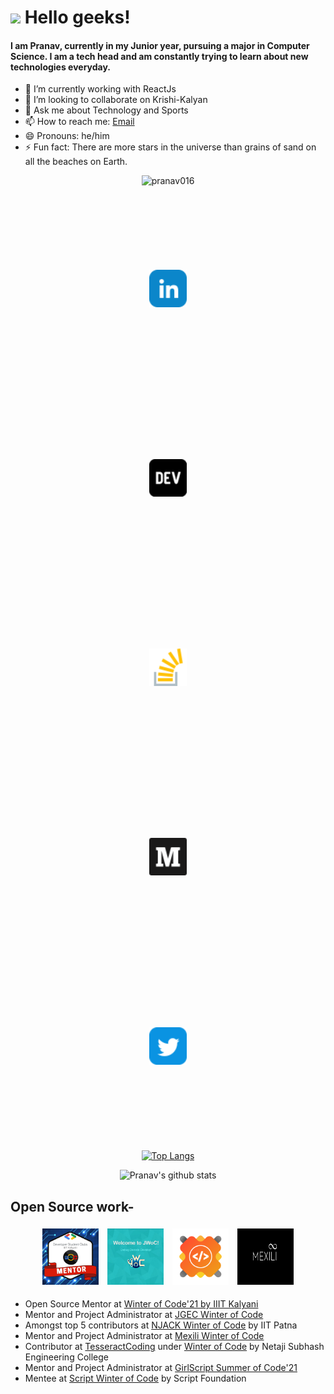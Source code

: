 <h1> <img src="https://github.com/TheDudeThatCode/TheDudeThatCode/blob/master/Assets/Hi.gif" width="29px"> Hello geeks! </h1>

#### I am Pranav, currently in my Junior year, pursuing a major in Computer Science. I am a tech head and am constantly trying to learn about new technologies everyday.

<div>

- 🌱 I’m currently working with ReactJs
- 👯 I’m looking to collaborate on Krishi-Kalyan
- 💬 Ask me about Technology and Sports
- 📫 How to reach me: <a href = "mailto: pranavmendi@gmail.com">Email</a>
- 😄 Pronouns: he/him
- ⚡ Fun fact: There are more stars in the universe than grains of sand on all the beaches on Earth.

</div>

<div align="center">

<img src="https://komarev.com/ghpvc/?username=pranav016" alt="pranav016" />

</div>

<div align="center">
<p>
<a href="https://linkedin.com/in/pranav-mendiratta-89713a173" target="blank"><img height=60 width=60 style="padding:3vh" src="assets/linkedin.png" /></a>
<a href="https://dev.to/pranav016" target="blank"><img height=60 width=60 style="padding:3vh" src="assets/dev.png" /></a>
<a href="https://stackoverflow.com/users/13422979/pranav-m7?tab=profile" target="blank"><img height=60 width=60 style="padding:3vh" src="assets/stack-overflow.png" /></a>
<a href="https://medium.com/@pranav016" target="blank"><img height=60 width=60 style="padding:3vh" src="assets/medium.png" /></a>
<a href="https://twitter.com/Pranav046" target="blank"><img height=60 width=60 style="padding:3vh" src="assets/twitter.png" /></a>
<p>
</div>

<div align="center">

[![Top Langs](https://github-readme-stats-eta-seven.vercel.app/api/top-langs/?username=Pranav016&layout=compact)](https://github.com/Pranav016/Pranav016.git)

</div>

<div align="center">

![Pranav's github stats](https://github-readme-stats-eta-seven.vercel.app/api?username=Pranav016&show_icons=true&count_private=true)

</div>

<div>

<h2>Open Source work- </h2>

<div align="center">
<img height="90px" style="margin:5px;" src="assets/WoC-Mentor.jpg">
<img height="90px" style="margin:5px;" src="assets/jwoc.png">
<img height="90px" style="margin:5px;" src="assets/gssoc.png">
<img height="90px" width="90px" style="margin:5px;" src="assets/mexili.png">
</div>

- Open Source Mentor at [Winter of Code'21 by IIIT Kalyani](https://github.com/DSC-IIIT-Kalyani)
- Mentor and Project Administrator at [JGEC Winter of Code](https://github.com/JGEC-Winter-of-Code)
- Amongst top 5 contributors at [NJACK Winter of Code](https://github.com/NJACKWinterOfCode) by IIT Patna
- Mentor and Project Administrator at [Mexili Winter of Code](https://github.com/mexili/winter_of_code/blob/main/docs/mentors.md)
- Contributor at [TesseractCoding](https://github.com/TesseractCoding) under [Winter of Code](https://github.com/WinterOfCode) by Netaji Subhash Engineering College
- Mentor and Project Administrator at [GirlScript Summer of Code'21](https://gssoc.girlscript.tech/index.html#about)
- Mentee at [Script Winter of Code](https://swoc.tech/) by Script Foundation

</div>
